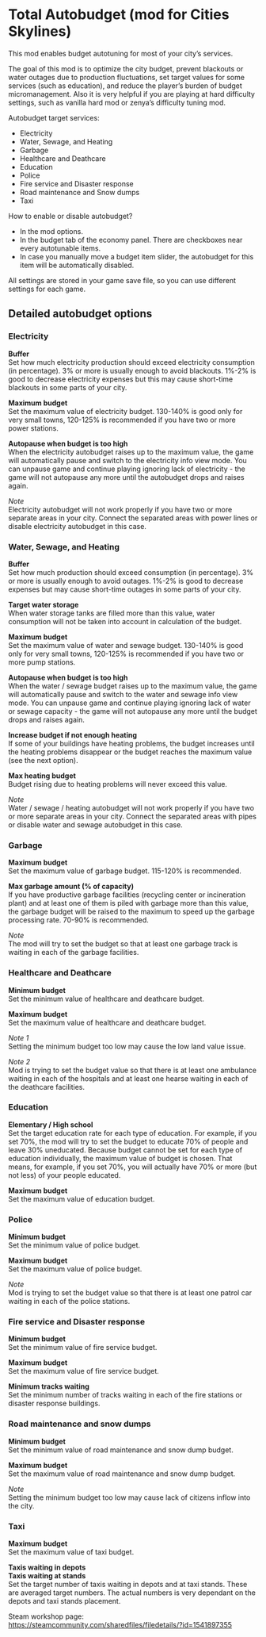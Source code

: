 # Total Autobudget (mod for Cities Skylines)

This mod enables budget autotuning for most of your city’s services.

The goal of this mod is to optimize the city budget, prevent blackouts or water outages due to production fluctuations, set target values for some services (such as education), and reduce the player’s burden of budget micromanagement. Also it is very helpful if you are playing at hard difficulty settings, such as vanilla hard mod or zenya’s difficulty tuning mod.

Autobudget target services:
- Electricity
- Water, Sewage, and Heating
- Garbage
- Healthcare and Deathcare
- Education
- Police
- Fire service and Disaster response
- Road maintenance and Snow dumps
- Taxi

How to enable or disable autobudget?
- In the mod options.
- In the budget tab of the economy panel. There are checkboxes near every autotunable items.
- In case you manually move a budget item slider, the autobudget for this item will be automatically disabled.

All settings are stored in your game save file, so you can use different settings for each game.

## Detailed autobudget options

### Electricity

**Buffer**\
Set how much electricity production should exceed electricity consumption (in percentage). 3% or more is usually enough to avoid blackouts. 1%-2% is good to decrease electricity expenses but this may cause short-time blackouts in some parts of your city.

**Maximum budget**\
Set the maximum value of electricity budget. 130-140% is good only for very small towns, 120-125% is recommended if you have two or more power stations.

**Autopause when budget is too high**\
When the electricity autobudget raises up to the maximum value, the game will automatically pause and switch to the electricity info view mode. You can unpause game and continue playing ignoring lack of electricity - the game will not autopause any more until the autobudget drops and raises again.

*Note*\
Electricity autobudget will not work properly if you have two or more separate areas in your city. Connect the separated areas with power lines or disable electricity autobudget in this case.


### Water, Sewage, and Heating

**Buffer**\
Set how much production should exceed consumption (in percentage). 3% or more is usually enough to avoid outages. 1%-2% is good to decrease expenses but may cause short-time outages in some parts of your city.

**Target water storage**\
When water storage tanks are filled more than this value, water consumption will not be taken into account in calculation of the budget.

**Maximum budget**\
Set the maximum value of water and sewage budget. 130-140% is good only for very small towns, 120-125% is recommended if you have two or more pump stations.

**Autopause when budget is too high**\
When the water / sewage budget raises up to the maximum value, the game will automatically pause and switch to the water and sewage info view mode. You can unpause game and continue playing ignoring lack of water or sewage capacity - the game will not autopause any more until the budget drops and raises again.

**Increase budget if not enough heating**\
If some of your buildings have heating problems, the budget increases until the heating problems disappear or the budget reaches the maximum value (see the next option).

**Max heating budget**\
Budget rising due to heating problems will never exceed this value.

*Note*\
Water / sewage / heating autobudget will not work properly if you have two or more separate areas in your city. Connect the separated areas with pipes or disable water and sewage autobudget in this case.


### Garbage

**Maximum budget**\
Set the maximum value of garbage budget. 115-120% is recommended.

**Max garbage amount (% of capacity)**\
If you have productive garbage facilities (recycling center or incineration plant) and at least one of them is piled with garbage more than this value, the garbage budget will be raised to the maximum to speed up the garbage processing rate. 70-90% is recommended.

*Note*\
The mod will try to set the budget so that at least one garbage track is waiting in each of the garbage facilities.


### Healthcare and Deathcare

**Minimum budget**\
Set the minimum value of healthcare and deathcare budget.

**Maximum budget**\
Set the maximum value of healthcare and deathcare budget.

*Note 1*\
Setting the minimum budget too low may cause the low land value issue.

*Note 2*\
Mod is trying to set the budget value so that there is at least one ambulance waiting in each of the hospitals and at least one hearse waiting in each of the deathcare facilities.


### Education

**Elementary / High school**\
Set the target education rate for each type of education. For example, if you set 70%, the mod will try to set the budget to educate 70% of people and leave 30% uneducated. Because budget cannot be set for each type of education individually, the maximum value of budget is chosen. That means, for example, if you set 70%, you will actually have 70% or more (but not less) of your people educated.

**Maximum budget**\
Set the maximum value of education budget.


### Police

**Minimum budget**\
Set the minimum value of police budget.

**Maximum budget**\
Set the maximum value of police budget.

*Note*\
Mod is trying to set the budget value so that there is at least one patrol car waiting in each of the police stations.


### Fire service and Disaster response

**Minimum budget**\
Set the minimum value of fire service budget.

**Maximum budget**\
Set the maximum value of fire service budget.

**Minimum tracks waiting**\
Set the minimum number of tracks waiting in each of the fire stations or disaster response buildings.


### Road maintenance and snow dumps

**Minimum budget**\
Set the minimum value of road maintenance and snow dump budget.

**Maximum budget**\
Set the maximum value of road maintenance and snow dump budget.

*Note*\
Setting the minimum budget too low may cause lack of citizens inflow into the city.


### Taxi

**Maximum budget**\
Set the maximum value of taxi budget.

**Taxis waiting in depots**\
**Taxis waiting at stands**\
Set the target number of taxis waiting in depots and at taxi stands. These are averaged target numbers. The actual numbers is very dependant on the depots and taxi stands placement.

Steam workshop page:\
https://steamcommunity.com/sharedfiles/filedetails/?id=1541897355
